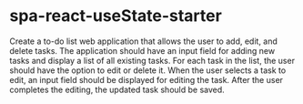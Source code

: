 # spa-react-useState-starter

Create a to-do list web application that allows the user to add, edit, and delete tasks. The application should have an input field for adding new tasks and display a list of all existing tasks. For each task in the list, the user should have the option to edit or delete it. When the user selects a task to edit, an input field should be displayed for editing the task. After the user completes the editing, the updated task should be saved.
